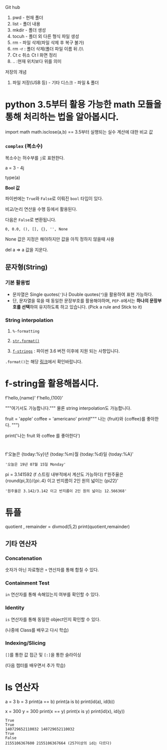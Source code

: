 Git hub

1. pwd - 현재 폴더
2. list - 폴더 내용
3. mkdir - 폴더 생성
4. tocuh - 폴더 외 다른 형식 파일 생성
5. rm - 파일 삭제(파일 삭제 후 복구 불가)
6.  rm -r : 폴더 삭제(폴더 파일 이름 뒤 /)\
7. Ct c 취소 Ct l 화면 정리
8. .. :현재 위치보다 위를 의미

저장의 개념

1. 파일 저장(USB 등) - 기타 디스크 - 파일 & 폴더



# python 3.5부터 활용 가능한 math 모듈을 통해 처리하는 법을 알아봅시다.
import math
math.isclose(a,b) == 3.5부터 실행되는 실수 계산에 대한 비교 값



### `complex` (복소수)

복소수는 허수부를 `j`로 표현한다.

a = 3 - 4j

type(a)

**Bool 값**

파이썬에는 `True`와 `False`로 이뤄진 `bool` 타입이 있다.

비교/논리 연산을 수행 등에서 활용된다.

다음은 `False`로 변환됩니다.
```
0, 0.0, (), [], {}, '', None
```



None 값은 지정은 해야하지만 값을 아직 정하지 않을때 사용

del a => a 값을 지운다.

## 문자형(String)

### 기본 활용법

- 문자열은 Single quotes(`'`)나 Double quotes(`"`)을 활용하여 표현 가능하다.
- 단, 문자열을 묶을 때 동일한 문장부호를 활용해야하며, `PEP-8`에서는 **하나의 문장부호를 선택**하여 유지하도록 하고 있습니다. (Pick a rule and Stick to it)

### String interpolation

1) `%-formatting`

2) [`str.format()`](https://pyformat.info/)

3) [`f-strings`](https://www.python.org/dev/peps/pep-0498/) : 파이썬 3.6 버전 이후에 지원 되는 사항입니다.

`.format()`는 해당 [링크](https://pyformat.info/)에서 확인바랍니다.

# f-string을 활용해봅시다.
f'hello,{name}'
f'hello,{100}'

"""여기서도 가능합니다.""" 물론 string interpolation도 가능합니다.

fruit = 'apple'
coffee = 'americano'
print(f"""
나는 {fruit}와 {coffee}를 좋아한다.
""")

print('나는 fruit 와 coffee 를 좋아한다')

# 

f'오늘은 {today:%y}년 {today:%m}월 {today:%d}일 {today:%A}'

```
'오늘은 19년 07월 15일 Monday'
```

pi = 3.141592     (f 스트링 내부적에서 계산도 가능하다)
f'원주율은 {round(pi,3)}/{pi:.4} 이고 반지름이 2인 원의 넓이는 {pi*2*2}'

```
'원주율은 3.142/3.142 이고 반지름이 2인 원의 넓이는 12.566368'
```



# 튜플

quotient , remainder = divmod(5,2)
print(quotient,remainder)



## 기타 연산자

### Concatenation

숫자가 아닌 자료형은 `+` 연산자를 통해 합칠 수 있다.

### Containment Test

`in` 연산자를 통해 속해있는지 여부를 확인할 수 있다.

### Identity

`is` 연산자를 통해 동일한 object인지 확인할 수 있다.

(나중에 Class를 배우고 다시 학습)

### Indexing/Slicing

`[]`를 통한 값 접근 및 `[:]`을 통한 슬라이싱

(다음 챕터를 배우면서 추가 학습)



# Is 연산자

a = 3
b = 3
print(a == b)
print(a is b)
print(id(a), id(b))

x = 300
y = 300
print(x == y)
print(x is y)
print(id(x), id(y))

```
True
True
140729652110032 140729652110032
True
False
2155106367600 2155106367664 (257이상의 id는 다르다)
```